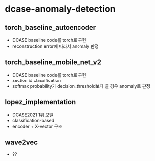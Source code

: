 # dcase-anomaly-detection

## torch_baseline_autoencoder
* DCASE baseline code를 torch로 구현
* reconstruction error에 따라서 anomaly 판정

## torch_baseline_mobile_net_v2
* DCASE baseline code를 torch로 구현
* section id classification
* softmax probability가 decision_threshold보다 클 경우 anomaly로 판정

## lopez_implementation
* DCASE2021 1위 모델
* classification-based
* encoder + X-vector 구조

## wave2vec
* ??